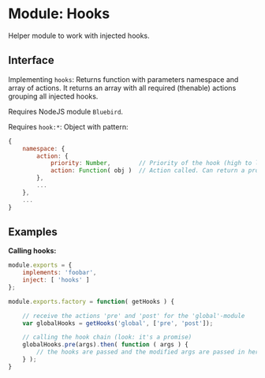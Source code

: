 # Module: Hooks

Helper module to work with injected hooks.


## Interface

Implementing ```hooks```: Returns function with parameters namespace and array of actions. It returns an array with all required (thenable) actions grouping all injected hooks.

Requires NodeJS module ```Bluebird```.

Requires ```hook:*```: Object with pattern:
``` Javascript
{
	namespace: {
		action: {
			priority: Number,        // Priority of the hook (high to low)
			action: Function( obj )  // Action called. Can return a promise. Must return/resolve obj.
		},
		...
	},
	...
}
```

## Examples

**Calling hooks:**

``` Javascript
module.exports = {
	implements: 'foobar',
	inject: [ 'hooks' ]
};

module.exports.factory = function( getHooks ) {

	// receive the actions 'pre' and 'post' for the 'global'-module
	var globalHooks = getHooks('global', ['pre', 'post']);

	// calling the hook chain (look: it's a promise)
	globalHooks.pre(args).then( function ( args ) {
		// the hooks are passed and the modified args are passed in here
	} );
}
```
